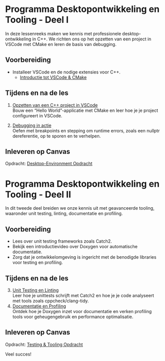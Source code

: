 # Programma Desktopontwikkeling en Tooling - Deel I

In deze lessenreeks maken we kennis met professionele desktop-ontwikkeling in C++. We richten ons op het opzetten van een project in VSCode met CMake en leren de basis van debugging.

## Voorbereiding

- Installeer VSCode en de nodige extensies voor C++.
  - [Introductie tot VSCode & CMake](./VSCode_C++_setup.md)

## Tijdens en na de les

1. [Opzetten van een C++ project in VSCode](./VSCode_C++_setup.md)  
   Bouw een “Hello World”-applicatie met CMake en leer hoe je je project configureert in VSCode.

2. [Debugging in actie](./Debugging.md)  
   Oefen met breakpoints en stepping om runtime errors, zoals een nullptr dereferentie, op te sporen en te verhelpen.

## Inleveren op Canvas

Opdracht: [Desktop-Environment Opdracht](./Assignment_opzetten_ontwikkelomgeving.md)

# Programma Desktopontwikkeling en Tooling - Deel II

In dit tweede deel breiden we onze kennis uit met geavanceerde tooling, waaronder unit testing, linting, documentatie en profiling.

## Voorbereiding

- Lees over unit testing frameworks zoals Catch2.
- Bekijk een introductievideo over Doxygen voor automatische documentatie.
- Zorg dat je ontwikkelomgeving is ingericht met de benodigde libraries voor testing en profiling.

## Tijdens en na de les

3. [Unit Testing en Linting](./Testing.md)  
   Leer hoe je unittests schrijft met Catch2 en hoe je je code analyseert met tools zoals cppcheck/clang-tidy.
4. [Documentatie en Profiling](./Documentation.md)  
   Ontdek hoe je Doxygen inzet voor documentatie en verken profiling tools voor geheugengebruik en performance optimalisatie.

## Inleveren op Canvas

Opdracht: [Testing & Tooling Opdracht](./Assignment_testing_tooling.md)

Veel succes!
